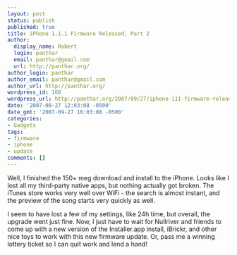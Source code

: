 ```yaml
---
layout: post
status: publish
published: true
title: iPhone 1.1.1 Firmware Released, Part 2
author:
  display_name: Robert
  login: panthar
  email: panthar@gmail.com
  url: http://panthar.org/
author_login: panthar
author_email: panthar@gmail.com
author_url: http://panthar.org/
wordpress_id: 160
wordpress_url: http://panthar.org/2007/09/27/iphone-111-firmware-released-part-2/
date: '2007-09-27 12:03:08 -0500'
date_gmt: '2007-09-27 16:03:08 -0500'
categories:
- Gadgets
tags:
- firmware
- iphone
- update
comments: []
---
```

<p>Well, I finished the 150+ meg download and install to the iPhone.  Looks like I lost all my third-party native apps, but nothing actually got broken.  The iTunes store works very well over WiFi - the search is almost instant, and the preview of the song starts very quickly as well.</p>
<p>I seem to have lost a few of my settings, like 24h time, but overall, the upgrade went just fine.  Now, I just have to wait for Nullriver and friends to come up with a new version of the Installer.app install, iBrickr, and other nice toys to work with this new firmware update.  Or, pass me a winning lottery ticket so I can quit work and lend a hand!</p>
